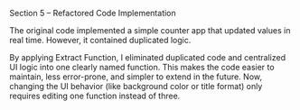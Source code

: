 Section 5 – Refactored Code Implementation

The original code implemented a simple counter app that updated values in real time. However, it contained duplicated logic.

By applying Extract Function, I eliminated duplicated code and centralized UI logic into one clearly named function.
This makes the code easier to maintain, less error-prone, and simpler to extend in the future.
Now, changing the UI behavior (like background color or title format) only requires editing one function instead of three.
